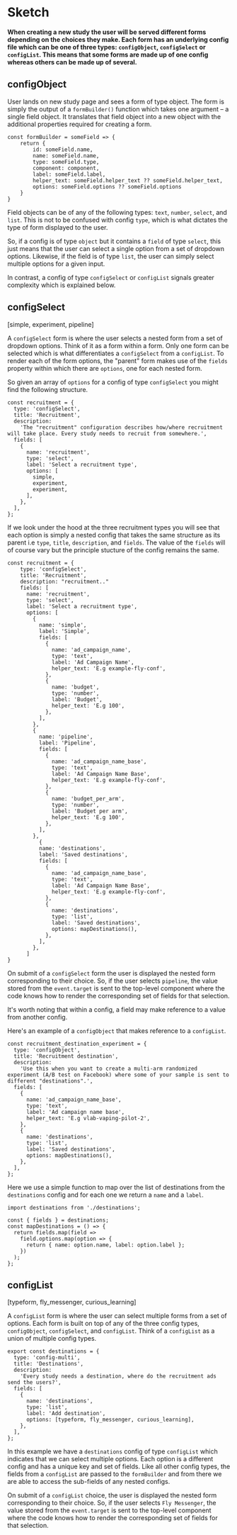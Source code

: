 # Sketch

**When creating a new study the user will be served different forms depending on the choices they make. Each form has an underlying config file which can be one of three types: `configObject`, `configSelect` or `configList`. This means that some forms are made up of one config whereas others can be made up of several.**

## configObject

User lands on new study page and sees a form of type object. The form is simply the output of a `formBuilder()` function
which takes one argument – a single field object. It translates that field object into a new object with the additional properties required for creating a form.

```
const formBuilder = someField => {
    return {
        id: someField.name,
        name: someField.name,
        type: someField.type,
        component: component,
        label: someField.label,
        helper_text: someField.helper_text ?? someField.helper_text,
        options: someField.options ?? someField.options
    }
}
```

Field objects can be of any of the following types: `text`, `number`, `select`, and `list`. This is not to be confused with config `type`, which is what dictates the type of form displayed to the user.

So, if a config is of type `object` but it contains a `field` of type `select`, this just means that the user can select a single option from a set of dropdown options. Likewise, if the field is of type `list`, the user can simply select multiple options for a given input.

In contrast, a config of type `configSelect` or `configList` signals greater complexity which is explained below.

## configSelect

[simple, experiment, pipeline]

A `configSelect` form is where the user selects a nested form from a set of dropdown options. Think of it as a form within a form. Only one form can be selected which is what differentiates a `configSelect` from a `configList`. To render each of the form options, the "parent" form makes use of the `fields` property within which there are `options`, one for each nested form.

So given an array of `options` for a config of type `configSelect` you might find the following structure.

```
const recruitment = {
  type: 'configSelect',
  title: 'Recruitment',
  description:
    'The "recruitment" configuration describes how/where recruitment will take place. Every study needs to recruit from somewhere.',
  fields: [
    {
      name: 'recruitment',
      type: 'select',
      label: 'Select a recruitment type',
      options: [
        simple,
        experiment,
        experiment,
      ],
    },
  ],
};
```

If we look under the hood at the three recruitment types you will see that each option is simply a nested config that takes the same structure as its parent i.e `type`, `title`, `description`, and `fields`. The value of the `fields` will of course vary but the principle stucture of the config remains the same.

```
const recruitment = {
    type: 'configSelect',
    title: 'Recruitment',
    description: "recruitment.."
    fields: [
      name: 'recruitment',
      type: 'select',
      label: 'Select a recruitment type',
      options: [
        {
          name: 'simple',
          label: 'Simple',
          fields: [
            {
              name: 'ad_campaign_name',
              type: 'text',
              label: 'Ad Campaign Name',
              helper_text: 'E.g example-fly-conf',
            },
            {
              name: 'budget',
              type: 'number',
              label: 'Budget',
              helper_text: 'E.g 100',
            },
          ],
        },
        {
          name: 'pipeline',
          label: 'Pipeline',
          fields: [
            {
              name: 'ad_campaign_name_base',
              type: 'text',
              label: 'Ad Campaign Name Base',
              helper_text: 'E.g example-fly-conf',
            },
            {
              name: 'budget_per_arm',
              type: 'number',
              label: 'Budget per arm',
              helper_text: 'E.g 100',
            },
          ],
        },
          {
          name: 'destinations',
          label: 'Saved destinations',
          fields: [
            {
              name: 'ad_campaign_name_base',
              type: 'text',
              label: 'Ad Campaign Name Base',
              helper_text: 'E.g example-fly-conf',
            },
            {
              name: 'destinations',
              type: 'list',
              label: 'Saved destinations',
              options: mapDestinations(),
            },
          ],
        },
      ]
}
```

On submit of a `configSelect` form the user is displayed the nested form corresponding to their choice. So, if the user selects `pipeline`, the value stored from the `event.target` is sent to the top-level component where the code knows how to render the corresponding set of fields for that selection.

It's worth noting that within a config, a field may make reference to a value from another config.

Here's an example of a `configObject` that makes reference to a `configList`.

```
const recruitment_destination_experiment = {
  type: 'configObject',
  title: 'Recruitment destination',
  description:
    'Use this when you want to create a multi-arm randomized experiment (A/B test on Facebook) where some of your sample is sent to different "destinations".',
  fields: [
    {
      name: 'ad_campaign_name_base',
      type: 'text',
      label: 'Ad campaign name base',
      helper_text: 'E.g vlab-vaping-pilot-2',
    },
    {
      name: 'destinations',
      type: 'list',
      label: 'Saved destinations',
      options: mapDestinations(),
    },
  ],
};

```

Here we use a simple function to map over the list of destinations from the `destinations` config and for each one we return a `name` and a `label`.

```
import destinations from './destinations';

const { fields } = destinations;
const mapDestinations = () => {
  return fields.map(field =>
    field.options.map(option => {
      return { name: option.name, label: option.label };
    })
  );
};
```

## configList

[typeform, fly_messenger, curious_learning]

A `configList` form is where the user can select multiple forms from a set of options. Each form is built on top of any of the three config types, `configObject`, `configSelect`, and `configList`. Think of a `configList` as a union of multiple config types.

```
export const destinations = {
  type: 'config-multi',
  title: 'Destinations',
  description:
    'Every study needs a destination, where do the recruitment ads send the users?',
  fields: [
    {
      name: 'destinations',
      type: 'list',
      label: 'Add destination',
      options: [typeform, fly_messenger, curious_learning],
    },
  ],
};
```

In this example we have a `destinations` config of type `configList` which indicates that we can select multiple options. Each option is a different config and has a unique key and set of fields. Like all other config types, the fields from a `configList` are passed to the `formBuilder` and from there we are able to access the sub-fields of any nested configs.

On submit of a `configList` choice, the user is displayed the nested form corresponding to their choice. So, if the user selects `Fly Messenger`, the value stored from the `event.target` is sent to the top-level component where the code knows how to render the corresponding set of fields for that selection.
